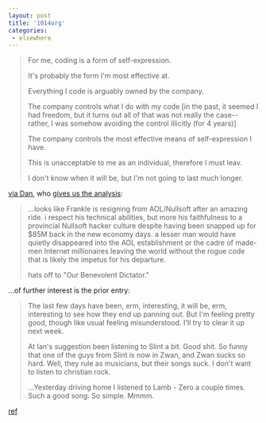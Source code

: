 ```yaml
---
layout: post
title: '1014org'
categories:
 - elsewhere
---
```


<blockquote>For me, coding is a form of self-expression. 



It's probably the form I'm most effective at.



Everything I code is arguably owned by the company. 



The company controls what I do with my code [in the past, it seemed I had freedom, but it turns out all of that was not really the case--rather, I was somehow avoiding the control illicitly (for 4 years)]



The company controls the most effective means of self-expression I have. 



This is unacceptable to me as an individual, therefore I must leav.



I don't know when it will be, but I'm not going to last much longer.</blockquote><a href="http://www.theyblinked.com/blog/">via Dan</a>, who <a href="http://www.theyblinked.com/blog/2003_06_01_theyblinked_archive.html#95295292">gives us the analysis</a>:<blockquote>...looks like Frankle is resigning from AOL/Nullsoft after an amazing ride. i respect his technical abilities, but more his faithfulness to a provincial Nullsoft hacker culture despite having been snapped up for &#36;85M back in the new economy days. a lesser man would have quietly disappeared into the AOL establishment or the cadre of made-men Internet millionaires leaving the world without the rogue code that is likely the impetus for his departure.



hats off to "Our Benevolent Dictator."</blockquote>...of further interest is the prior entry:<blockquote>The last few days have been, erm, interesting, it will be, erm, interesting to see how they end up panning out. But I'm feeling pretty good, though like usual feeling misunderstood. I'll try to clear it up next week.



At Ian's suggestion been listening to Slint a bit. Good shit. So funny that one of the guys from Slint is now in Zwan, and Zwan sucks so hard. Well, they rule as musicians, but their songs suck. I don't want to listen to christian rock.



...Yesterday driving home I listened to Lamb - Zero a couple times. Such a good song. So simple. Mmmm.</blockquote><a href="http://www.1014.org/">ref</a>

